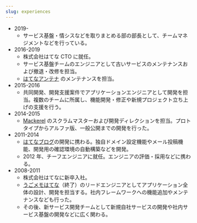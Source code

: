 ```yaml
---
slug: experiences
---
```


- 2019-
  - サービス基盤・情シスなどを取りまとめる部の部長として、チームマネジメントなどを行っている。
- 2016-2019
  - 株式会社はてな CTO に就任。
  - サービス基盤チームのエンジニアとして古いサービスのメンテナンスおよび撤退・改修を担当。
  - [はてなアンテナ](https://a.hatena.ne.jp/) のメンテナンスを担当。
- 2015-2016
  - 共同開発、開発支援案件でアプリケーションエンジニアとして開発を担当。複数のチームに所属し、機能開発・修正や新規プロジェクト立ち上げの支援を行う。
- 2014-2015
  - [Mackerel](https://ja.mackerel.io/) のスクラムマスターおよび開発ディレクションを担当。プロトタイプからアルファ版、一般公開までの開発を行った。
- 2011-2014
  - [はてなブログ](https://hatenablog.com/)の開発に携わる。独自ドメイン設定機能やメール投稿機能、開発用の確認環境の自動構築などを開発。
  - 2012 年、チーフエンジニアに就任。エンジニアの評価・採用などに携わる。
- 2008-2011
  - 株式会社はてなに新卒入社。
  - [うごメモはてな](http://ugomemo.hatena.ne.jp/)（終了）のリードエンジニアとしてアプリケーション全体の設計、開発を担当する。社内フレームワークへの機能追加やメンテナンスなども行った。
  - その後、新サービス開発チームとして新規自社サービスの開発や社内サービス基盤の開発などに広く関わる。
